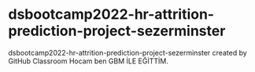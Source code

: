 # dsbootcamp2022-hr-attrition-prediction-project-sezerminster
dsbootcamp2022-hr-attrition-prediction-project-sezerminster created by GitHub Classroom
Hocam ben GBM İLE EĞİTTİM.
